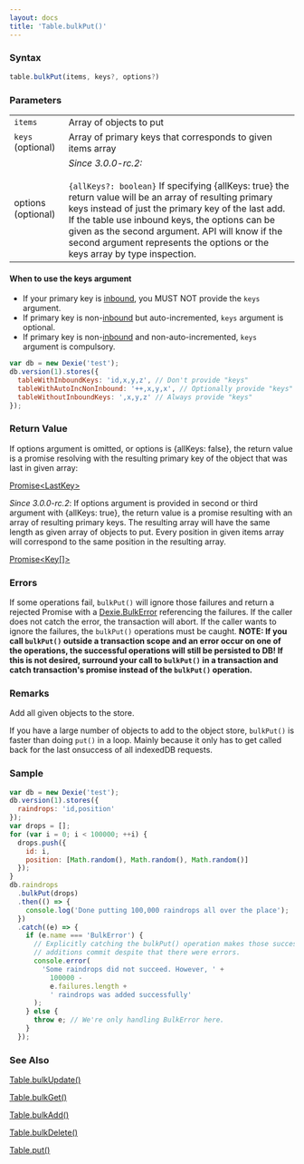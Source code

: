 ```yaml
---
layout: docs
title: 'Table.bulkPut()'
---
```


### Syntax

```javascript
table.bulkPut(items, keys?, options?)
```

### Parameters

<table>
  <tr>
    <td><code>items</code></td>
    <td>Array of objects to put</td>
  <tr>
    <td><code>keys</code> (optional)</td>
    <td>Array of primary keys that corresponds to given items array</td>
  </tr>
  <tr><td>options (optional)</td><td><i>Since 3.0.0-rc.2:</i><br/><br/><code>{allKeys?: boolean}</code> If specifying {allKeys: true} the return value will be an array of resulting primary keys instead of just the primary key of the last add. If the table use inbound keys, the options can be given as the second argument. API will know if the second argument represents the options or the keys array by type inspection.</td></tr>
  </tr>
</table>

#### When to use the keys argument

- If your primary key is [inbound](/docs/inbound), you MUST NOT provide the `keys` argument.
- If primary key is non-[inbound](/docs/inbound) but auto-incremented, `keys` argument is optional.
- If primary key is non-[inbound](/docs/inbound) and non-auto-incremented, `keys` argument is compulsory.

```javascript
var db = new Dexie('test');
db.version(1).stores({
  tableWithInboundKeys: 'id,x,y,z', // Don't provide "keys"
  tableWithAutoIncNonInbound: '++,x,y,x', // Optionally provide "keys"
  tableWithoutInboundKeys: ',x,y,z' // Always provide "keys"
});
```

### Return Value

If options argument is omitted, or options is {allKeys: false}, the return value is a promise resolving with the resulting primary key of the object that was last in given array:

[Promise&lt;LastKey&gt;](/docs/Promise/Promise)

_Since 3.0.0-rc.2_: If options argument is provided in second or third argument with {allKeys: true}, the return value is a promise resulting with an array of resulting primary keys. The resulting array will have the same length as given array of objects to put. Every position in given items array will correspond to the same position in the resulting array.

[Promise&lt;Key[]&gt;](/docs/Promise/Promise)

### Errors

If some operations fail, `bulkPut()` will ignore those failures and return a rejected Promise with a
[Dexie.BulkError](/docs/DexieErrors/Dexie.BulkError) referencing the failures. If the caller does not catch the error, the transaction will abort. If the caller wants to ignore the failures, the `bulkPut()` operations must be caught. **NOTE: If you call `bulkPut()` outside a transaction scope and an error occur on one of the operations, the successful operations will still be persisted to DB! If this is not desired, surround your call to `bulkPut()` in a transaction and catch transaction's promise instead of the `bulkPut()` operation.**

### Remarks

Add all given objects to the store.

If you have a large number of objects to add to the object store, `bulkPut()` is faster than doing `put()` in a loop. Mainly because it only has to get called back for the last onsuccess of all indexedDB requests.

### Sample

```javascript
var db = new Dexie('test');
db.version(1).stores({
  raindrops: 'id,position'
});
var drops = [];
for (var i = 0; i < 100000; ++i) {
  drops.push({
    id: i,
    position: [Math.random(), Math.random(), Math.random()]
  });
}
db.raindrops
  .bulkPut(drops)
  .then(() => {
    console.log('Done putting 100,000 raindrops all over the place');
  })
  .catch((e) => {
    if (e.name === 'BulkError') {
      // Explicitly catching the bulkPut() operation makes those successful
      // additions commit despite that there were errors.
      console.error(
        'Some raindrops did not succeed. However, ' +
          100000 -
          e.failures.length +
          ' raindrops was added successfully'
      );
    } else {
      throw e; // We're only handling BulkError here.
    }
  });
```

### See Also

[Table.bulkUpdate()](</docs/Table/Table.bulkUpdate()>)

[Table.bulkGet()](</docs/Table/Table.bulkGet()>)

[Table.bulkAdd()](</docs/Table/Table.bulkAdd()>)

[Table.bulkDelete()](</docs/Table/Table.bulkDelete()>)

[Table.put()](</docs/Table/Table.put()>)

